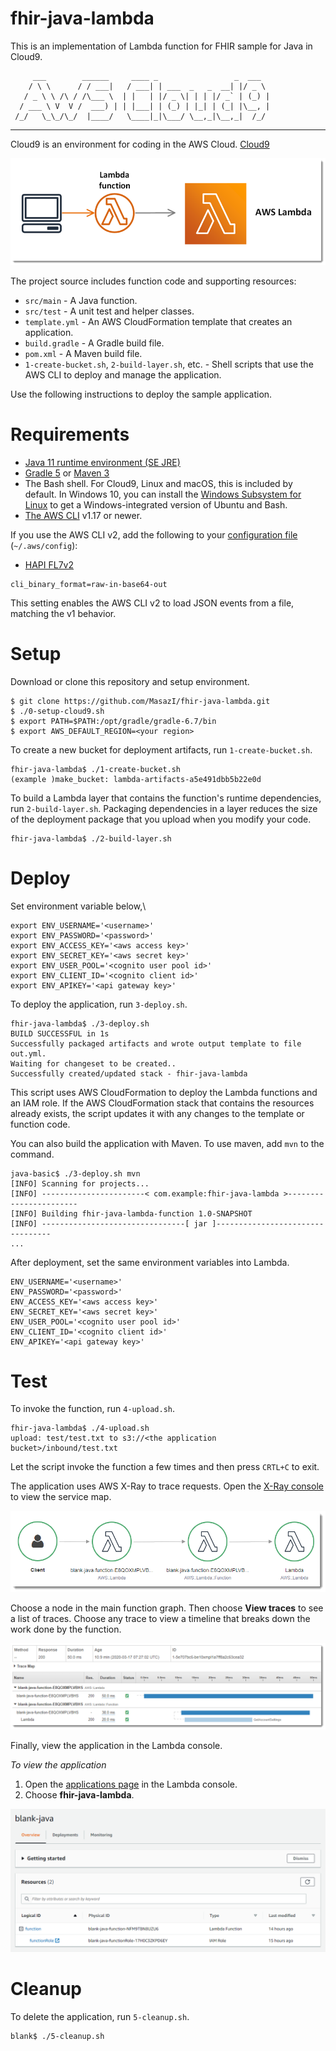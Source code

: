 # fhir-java-lambda

This is an implementation of Lambda function for FHIR sample for Java in Cloud9.


         ___        ______     ____ _                 _  ___  
        / \ \      / / ___|   / ___| | ___  _   _  __| |/ _ \ 
       / _ \ \ /\ / /\___ \  | |   | |/ _ \| | | |/ _` | (_) |
      / ___ \ V  V /  ___) | | |___| | (_) | |_| | (_| |\__, |
     /_/   \_\_/\_/  |____/   \____|_|\___/ \__,_|\__,_|  /_/ 
 ----------------------------------------------------------------- 

Cloud9 is an environment for coding in the AWS Cloud. [Cloud9](https://aws.amazon.com/jp/cloud9/)

![Architecture](/images/sample-blank-java.png)

The project source includes function code and supporting resources:

- `src/main` - A Java function.
- `src/test` - A unit test and helper classes.
- `template.yml` - An AWS CloudFormation template that creates an application.
- `build.gradle` - A Gradle build file.
- `pom.xml` - A Maven build file.
- `1-create-bucket.sh`, `2-build-layer.sh`, etc. - Shell scripts that use the AWS CLI to deploy and manage the application.

Use the following instructions to deploy the sample application.

# Requirements
- [Java 11 runtime environment (SE JRE)](https://www.oracle.com/java/technologies/javase-downloads.html)
- [Gradle 5](https://gradle.org/releases/) or [Maven 3](https://maven.apache.org/docs/history.html)
- The Bash shell. For Cloud9, Linux and macOS, this is included by default. In Windows 10, you can install the [Windows Subsystem for Linux](https://docs.microsoft.com/en-us/windows/wsl/install-win10) to get a Windows-integrated version of Ubuntu and Bash.
- [The AWS CLI](https://docs.aws.amazon.com/cli/latest/userguide/cli-chap-install.html) v1.17 or newer.

If you use the AWS CLI v2, add the following to your [configuration file](https://docs.aws.amazon.com/cli/latest/userguide/cli-configure-files.html) (`~/.aws/config`):
- [HAPI FL7v2](https://hapifhir.github.io/hapi-hl7v2/getting_started.html)


```
cli_binary_format=raw-in-base64-out
```

This setting enables the AWS CLI v2 to load JSON events from a file, matching the v1 behavior.

# Setup
Download or clone this repository and setup environment.

    $ git clone https://github.com/MasazI/fhir-java-lambda.git
    $ ./0-setup-cloud9.sh
    $ export PATH=$PATH:/opt/gradle/gradle-6.7/bin
    $ export AWS_DEFAULT_REGION=<your region>

To create a new bucket for deployment artifacts, run `1-create-bucket.sh`.

    fhir-java-lambda$ ./1-create-bucket.sh
    (example )make_bucket: lambda-artifacts-a5e491dbb5b22e0d

To build a Lambda layer that contains the function's runtime dependencies, run `2-build-layer.sh`. Packaging dependencies in a layer reduces the size of the deployment package that you upload when you modify your code.

    fhir-java-lambda$ ./2-build-layer.sh

# Deploy

Set environment variable below,\

    export ENV_USERNAME='<username>'
    export ENV_PASSWORD='<password>'
    export ENV_ACCESS_KEY='<aws access key>'
    export ENV_SECRET_KEY='<aws secret key>'
    export ENV_USER_POOL='<cognito user pool id>'
    export ENV_CLIENT_ID='<cognito client id>'
    export ENV_APIKEY='<api gateway key>'


To deploy the application, run `3-deploy.sh`.

    fhir-java-lambda$ ./3-deploy.sh
    BUILD SUCCESSFUL in 1s
    Successfully packaged artifacts and wrote output template to file out.yml.
    Waiting for changeset to be created..
    Successfully created/updated stack - fhir-java-lambda

This script uses AWS CloudFormation to deploy the Lambda functions and an IAM role. If the AWS CloudFormation stack that contains the resources already exists, the script updates it with any changes to the template or function code.

You can also build the application with Maven. To use maven, add `mvn` to the command.

    java-basic$ ./3-deploy.sh mvn
    [INFO] Scanning for projects...
    [INFO] -----------------------< com.example:fhir-java-lambda >-----------------------
    [INFO] Building fhir-java-lambda-function 1.0-SNAPSHOT
    [INFO] --------------------------------[ jar ]---------------------------------
    ...

After deployment, set the same environment variables into Lambda.

    ENV_USERNAME='<username>'
    ENV_PASSWORD='<password>'
    ENV_ACCESS_KEY='<aws access key>'
    ENV_SECRET_KEY='<aws secret key>'
    ENV_USER_POOL='<cognito user pool id>'
    ENV_CLIENT_ID='<cognito client id>'
    ENV_APIKEY='<api gateway key>'
    
# Test
To invoke the function, run `4-upload.sh`.

    fhir-java-lambda$ ./4-upload.sh
    upload: test/test.txt to s3://<the application bucket>/inbound/test.txt

Let the script invoke the function a few times and then press `CRTL+C` to exit.

The application uses AWS X-Ray to trace requests. Open the [X-Ray console](https://console.aws.amazon.com/xray/home#/service-map) to view the service map.

![Service Map](/images/blank-java-servicemap.png)

Choose a node in the main function graph. Then choose **View traces** to see a list of traces. Choose any trace to view a timeline that breaks down the work done by the function.

![Trace](/images/blank-java-trace.png)

Finally, view the application in the Lambda console.

*To view the application*
1. Open the [applications page](https://console.aws.amazon.com/lambda/home#/applications) in the Lambda console.
2. Choose **fhir-java-lambda**.

  ![Application](/images/blank-java-application.png)

# Cleanup
To delete the application, run `5-cleanup.sh`.

    blank$ ./5-cleanup.sh
